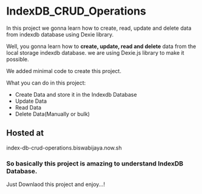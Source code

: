 # IndexDB_CRUD_Operations
In this project we gonna learn how to create, read, update and delete data from indexdb database using Dexie library.

Well, you gonna learn how to __create, update, read and delete__ data from the local storage indexdb database. 
we are using Dexie.js library to make it possible.

We added minimal code to create this project.

What you can do in this project:
* Create Data and store it in the Indexdb Database
* Update Data
* Read Data
* Delete Data(Manually or bulk)

## Hosted at
index-db-crud-operations.biswabijaya.now.sh

### So basically this project is amazing to understand IndexDB Database.
Just Downlaod this project and enjoy...!

